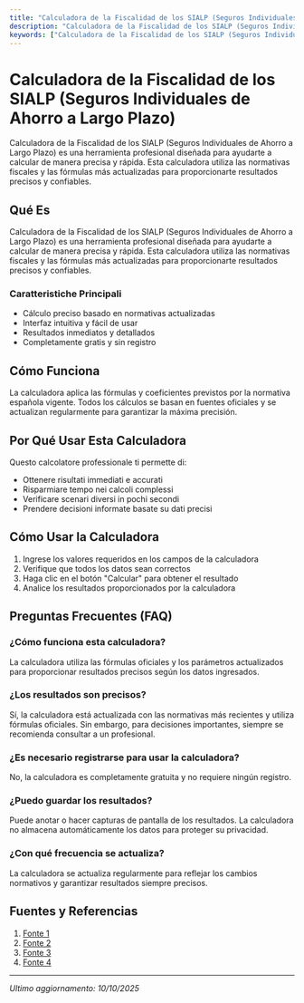 ```yaml
---
title: "Calculadora de la Fiscalidad de los SIALP (Seguros Individuales de Ahorro a Largo Plazo)"
description: "Calculadora de la Fiscalidad de los SIALP (Seguros Individuales de Ahorro a Largo Plazo) es una herramienta profesional diseñada para ayudarte a calcular de manera precisa y rápida. Esta calculadora utiliza las normativas fiscales y las fórmulas más actualizadas para proporcionarte resultados precisos y confiables."
keywords: ["Calculadora de la Fiscalidad de los SIALP (Seguros Individuales de Ahorro a Largo Plazo)", "calcolatore", "calcolo online"]
---
```


# Calculadora de la Fiscalidad de los SIALP (Seguros Individuales de Ahorro a Largo Plazo)

Calculadora de la Fiscalidad de los SIALP (Seguros Individuales de Ahorro a Largo Plazo) es una herramienta profesional diseñada para ayudarte a calcular de manera precisa y rápida. Esta calculadora utiliza las normativas fiscales y las fórmulas más actualizadas para proporcionarte resultados precisos y confiables.

## Qué Es

Calculadora de la Fiscalidad de los SIALP (Seguros Individuales de Ahorro a Largo Plazo) es una herramienta profesional diseñada para ayudarte a calcular de manera precisa y rápida. Esta calculadora utiliza las normativas fiscales y las fórmulas más actualizadas para proporcionarte resultados precisos y confiables.

### Caratteristiche Principali

- Cálculo preciso basado en normativas actualizadas
- Interfaz intuitiva y fácil de usar
- Resultados inmediatos y detallados
- Completamente gratis y sin registro

## Cómo Funciona

La calculadora aplica las fórmulas y coeficientes previstos por la normativa española vigente. Todos los cálculos se basan en fuentes oficiales y se actualizan regularmente para garantizar la máxima precisión.

## Por Qué Usar Esta Calculadora

Questo calcolatore professionale ti permette di:

- Ottenere risultati immediati e accurati
- Risparmiare tempo nei calcoli complessi
- Verificare scenari diversi in pochi secondi
- Prendere decisioni informate basate su dati precisi

## Cómo Usar la Calculadora

1. Ingrese los valores requeridos en los campos de la calculadora
2. Verifique que todos los datos sean correctos
3. Haga clic en el botón "Calcular" para obtener el resultado
4. Analice los resultados proporcionados por la calculadora

## Preguntas Frecuentes (FAQ)

### ¿Cómo funciona esta calculadora?

La calculadora utiliza las fórmulas oficiales y los parámetros actualizados para proporcionar resultados precisos según los datos ingresados.

### ¿Los resultados son precisos?

Sí, la calculadora está actualizada con las normativas más recientes y utiliza fórmulas oficiales. Sin embargo, para decisiones importantes, siempre se recomienda consultar a un profesional.

### ¿Es necesario registrarse para usar la calculadora?

No, la calculadora es completamente gratuita y no requiere ningún registro.

### ¿Puedo guardar los resultados?

Puede anotar o hacer capturas de pantalla de los resultados. La calculadora no almacena automáticamente los datos para proteger su privacidad.

### ¿Con qué frecuencia se actualiza?

La calculadora se actualiza regularmente para reflejar los cambios normativos y garantizar resultados siempre precisos.

## Fuentes y Referencias

1. [Fonte 1](https://www.bbva.es/finanzas-vistazo/ef/seguros/sialp-seguro-individual-ahorro-largo-plazo.html)
2. [Fonte 2](https://cobee.io/blog/fiscalidad-seguro-ahorro/)
3. [Fonte 3](https://www.occident.com/sgi/seguros-vida-ahorro/sialp)
4. [Fonte 4](https://www.reale.es/es/seguros-de-vida/sialp-15)

---

*Ultimo aggiornamento: 10/10/2025*
